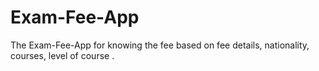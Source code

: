 # Exam-Fee-App
The Exam-Fee-App for knowing the fee based on fee details, nationality, courses, level of course .
